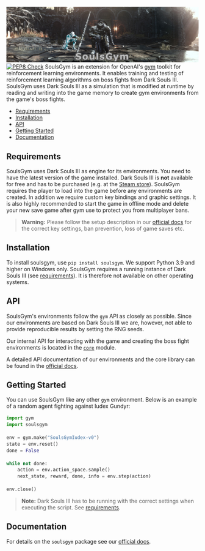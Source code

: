 ![soulsgym_banner](docs/img/soulsgym_banner.png)
[![PEP8 Check](https://github.com/amacati/SoulsGym/actions/workflows/github-actions.yaml/badge.svg)](https://github.com/amacati/SoulsGym/actions/workflows/github-actions.yaml)
SoulsGym is an extension for OpenAI's [gym](https://github.com/openai/gym) toolkit for reinforcement learning environments. It enables training and testing of reinforcement learning algorithms on boss fights from Dark Souls III.
SoulsGym uses Dark Souls III as a simulation that is modified at runtime by reading and writing into the game memory to create gym environments from the game's boss fights.

- [Requirements](#requirements)
- [Installation](#installation)
- [API](#api)
- [Getting Started](#getting-started)
- [Documentation](#documentation)

## Requirements
SoulsGym uses Dark Souls III as engine for its environments. You need to have the latest version of the game installed. Dark Souls III is **not** available for free and has to be purchased (e.g. at the [Steam store](https://store.steampowered.com/app/374320/DARK_SOULS_III/)). SoulsGym requires the player to load into the game before any environments are created. In addition we require custom key bindings and graphic settings. It is also highly recommended to start the game in offline mode and delete your new save game after gym use to protect you from multiplayer bans.

> **Warning:** Please follow the setup description in our [official docs](TODO:INSERT_DOC_LINK) for the correct key settings, ban prevention, loss of game saves etc.

## Installation
To install soulsgym, use `pip install soulsgym`. We support Python 3.9 and higher on Windows only. SoulsGym requires a running instance of Dark Souls III (see [requirements](#requirements)). It is therefore not available on other operating systems.

## API
SoulsGym's environments follow the `gym` API as closely as possible. Since our environments are based on Dark Souls III we are, however, not able to provide reproducible results by setting the RNG seeds.

Our internal API for interacting with the game and creating the boss fight environments is located in the [`core`](soulsgym/core/) module. 

A detailed API documentation of our environments and the core library can be found in the [official docs](TODO:INSERT_DOCS_LINK).

## Getting Started
You can use SoulsGym like any other `gym` environment. Below is an example of a random agent fighting against Iudex Gundyr:

```python
import gym
import soulsgym

env = gym.make("SoulsGymIudex-v0")
state = env.reset()
done = False

while not done:
    action = env.action_space.sample()
    next_state, reward, done, info = env.step(action)

env.close()
```
> **Note:** Dark Souls III has to be running with the correct settings when executing the script. See [requirements](#requirements).
## Documentation
For details on the `soulsgym` package see our [official docs](TODO:INSERT_DOCS_LINK).